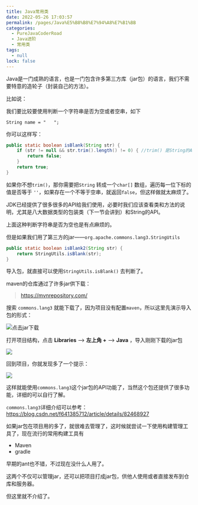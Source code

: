 ```yaml
---
title: Java常用类
date: 2022-05-26 17:03:57
permalink: /pages/Java%E5%B8%B8%E7%94%A8%E7%B1%BB
categories: 
  - PureJavaCoderRoad
  - Java进阶
  - 常用类
tags: 
  - null
lock: false
---
```

Java是一门成熟的语言，也是一门包含许多第三方库（jar包）的语言，我们不需要特意的造轮子（封装自己的方法）。

比如说：

我们要比较要使用判断一个字符串是否为空或者空串，如下

```
String name = "   ";
```

你可以这样写：

```java
public static boolean isBlank(String str) {
    if (str != null && str.trim().length() != 0) { //trim() 是String的API， 表示去除空格
        return false;
    }
    return true;
}
```

如果你不想`trim()`，那你需要把`String` 转成一个`char[]` 数组，遍历每一位下标的值是否等于 `''`，如果存在一个不等于空串，就返回`false`，但这样做就太麻烦了。

JDK已经提供了很多很多的API给我们使用，必要时我们应该查看类和方法的说明，尤其是八大数据类型的包装类（下一节会讲到）和String的API。



上面这种判断字符串是否为空也是有点麻烦的。

但是如果我们用了第三方的jar——`org.apache.commons.lang3.StringUtils`

```java
public static boolean isBlank2(String str) {
    return StringUtils.isBlank(str);
}
```

导入包，就直接可以使用`StringUtils.isBlank()` 去判断了。



maven的仓库通过了许多jar供下载：

> https://mvnrepository.com/

搜索 `commons.lang3` 就能下载了，因为项目没有配置`maven`，所以这里先演示导入包的形式：

![点击jar下载](https://blog-1253198264.cos.ap-guangzhou.myqcloud.com/image-20210120160540203.png)



打开项目结构，点击 **Libraries**  ——> **左上角 +** ——> **Java** ，导入刚刚下载的jar包

![](https://blog-1253198264.cos.ap-guangzhou.myqcloud.com/image-20210120162055534.png)

回到项目，你就发现多了一个提示：

![](https://blog-1253198264.cos.ap-guangzhou.myqcloud.com/image-20210120162301580.png)

这样就能使用`commons.lang3`这个jar包的API功能了，当然这个包还提供了很多功能，详细的可以自行了解。

`commons.lang3`详细介绍可以参考：https://blog.csdn.net/f641385712/article/details/82468927



如果jar包在项目用的多了，就很难去管理了，这时候就尝试一下使用构建管理工具了，现在流行的常用构建工具有

- Maven
- gradle

早期的ant也不错，不过现在没什么人用了。

这两个不仅可以管理jar，还可以把项目打成jar包，供他人使用或者直接发布到仓库和服务器。

但这里就不介绍了。